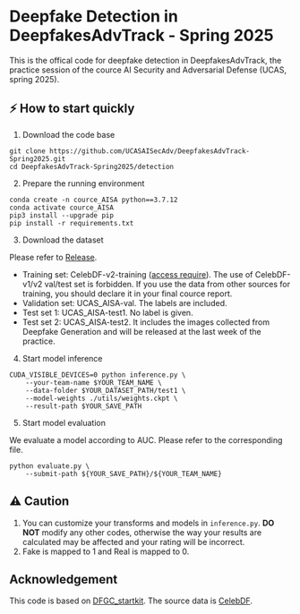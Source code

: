 # Deepfake Detection in DeepfakesAdvTrack - Spring 2025
This is the offical code for deepfake detection in DeepfakesAdvTrack, the practice session of the cource AI Security and Adversarial Defense (UCAS, spring 2025).

## ⚡ How to start quickly
1. Download the code base
```
git clone https://github.com/UCASAISecAdv/DeepfakesAdvTrack-Spring2025.git
cd DeepfakesAdvTrack-Spring2025/detection
```

2. Prepare the running environment
```
conda create -n cource_AISA python==3.7.12
conda activate cource_AISA
pip3 install --upgrade pip
pip install -r requirements.txt
```

3. Download the dataset

Please refer to [Release](https://github.com/UCASAISecAdv/DeepfakesAdvTrack-Spring2025/releases).
- Training set: CelebDF-v2-training ([access require](https://github.com/yuezunli/celeb-deepfakeforensics)). The use of CelebDF-v1/v2 val/test set is forbidden. If you use the data from other sources for training, you should declare it in your final cource report.
- Validation set: UCAS_AISA-val. The labels are included.
- Test set 1: UCAS_AISA-test1. No label is given.
- Test set 2: UCAS_AISA-test2. It includes the images collected from Deepfake Generation and will be released at the last week of the practice.

4. Start model inference
```
CUDA_VISIBLE_DEVICES=0 python inference.py \
    --your-team-name $YOUR_TEAM_NAME \
    --data-folder $YOUR_DATASET_PATH/test1 \
    --model-weights ./utils/weights.ckpt \
    --result-path $YOUR_SAVE_PATH
```

5. Start model evaluation

We evaluate a model according to AUC. Please refer to the corresponding file.
```
python evaluate.py \
    --submit-path ${YOUR_SAVE_PATH}/${YOUR_TEAM_NAME}
```

## ⚠️ Caution
1. You can customize your transforms and models in `inference.py`. **DO NOT** modify any other codes, otherwise the way your results are calculated may be affected and your rating will be incorrect.
2. Fake is mapped to 1 and Real is mapped to 0.

## Acknowledgement
This code is based on [DFGC_startkit](https://github.com/bomb2peng/DFGC_starterkit/tree/master).
The source data is [CelebDF](https://github.com/yuezunli/celeb-deepfakeforensics).